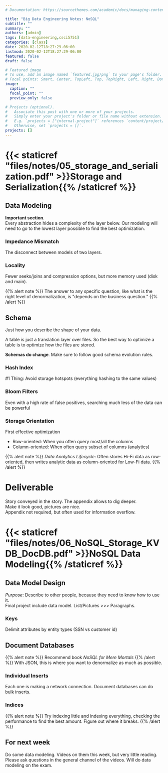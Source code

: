 ```yaml
---
# Documentation: https://sourcethemes.com/academic/docs/managing-content/

title: "Big Data Engineering Notes: NoSQL"
subtitle: ""
summary: ""
authors: [admin]
tags: [data-engineering,csci5751]
categories: [class]
date: 2020-02-12T18:27:29-06:00
lastmod: 2020-02-12T18:27:29-06:00
featured: false
draft: false

# Featured image
# To use, add an image named `featured.jpg/png` to your page's folder.
# Focal points: Smart, Center, TopLeft, Top, TopRight, Left, Right, BottomLeft, Bottom, BottomRight.
image:
  caption: ""
  focal_point: ""
  preview_only: false

# Projects (optional).
#   Associate this post with one or more of your projects.
#   Simply enter your project's folder or file name without extension.
#   E.g. `projects = ["internal-project"]` references `content/project/deep-learning/index.md`.
#   Otherwise, set `projects = []`.
projects: []
---
```

# {{< staticref "files/notes/05_storage_and_serialization.pdf" >}}Storage and Serialization{{% /staticref %}}
## Data Modeling
**Important section**.  
Every abstraction hides a complexity of the layer below. Our modeling will need to go to the lowest layer possible to find the best optimization.  

### Impedance Mismatch
The disconnect between models of two layers.  
### Locality
Fewer seeks/joins and compression options, but more memory used (disk and main).  

{{% alert note %}}
The answer to any specific question, like what is the right level of denormalization, is "depends on the business question."
{{% /alert %}}

## Schema
Just how you describe the shape of your data.  

A table is just a translation layer over files. So the best way to optimize a table is to optimize how the files are stored.  

**Schemas do change**. Make sure to follow good schema evolution rules.  

### Hash Index
\#1 Thing: Avoid storage hotspots (everything hashing to the same values)  
### Bloom Filters
Even with a high rate of false positives, searching much less of the data can be powerful

### Storage Orientation
First effective optimization
* Row-oriented: When you often query most/all the columns
* Column-oriented: When often query subset of columns (analytics)

{{% alert note %}}
*Data Analytics Lifecycle*: Often stores Hi-Fi data as row-oriented, then writes analytic data as column-oriented for Low-Fi data.
{{% /alert %}}

# Deliverable
Story conveyed in the story. The appendix allows to dig deeper.  
Make it look good, pictures are nice.  
Appendix not required, but often used for information overflow.  

# {{< staticref "files/notes/06_NoSQL_Storage_KVDB_DocDB.pdf" >}}NoSQL Data Modeling{{% /staticref %}}

## Data Model Design
*Purpose*: Describe to other people, because they need to know how to use it.  
Final project include data model. List/Pictures \>\>\> Paragraphs.  

### Keys
Delimit attributes by entity types (SSN vs customer id)  

## Document Databases
{{% alert note %}}
Recommend book *NoSQL for Mere Mortals*
{{% /alert %}}
With JSON, this is where you want to denormalize as much as possible.  

### Individual Inserts
Each one is making a network connection. Document databases can do bulk inserts.

### Indices
{{% alert note %}}
Try indexing little and indexing everything, checking the performance to find the best amount. Figure out where it breaks.
{{% /alert %}}

## For next week
Do some data modeling. Videos on them this week, but very little reading. Please ask questions in the general channel of the videos. Will do data modeling on the exam.  
